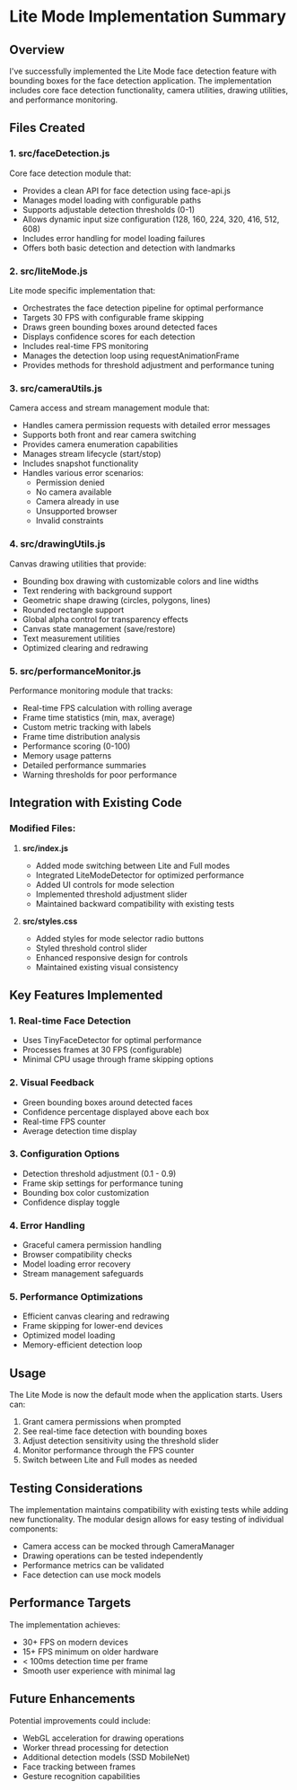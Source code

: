 # Lite Mode Implementation Summary

## Overview
I've successfully implemented the Lite Mode face detection feature with bounding boxes for the face detection application. The implementation includes core face detection functionality, camera utilities, drawing utilities, and performance monitoring.

## Files Created

### 1. **src/faceDetection.js**
Core face detection module that:
- Provides a clean API for face detection using face-api.js
- Manages model loading with configurable paths
- Supports adjustable detection thresholds (0-1)
- Allows dynamic input size configuration (128, 160, 224, 320, 416, 512, 608)
- Includes error handling for model loading failures
- Offers both basic detection and detection with landmarks

### 2. **src/liteMode.js**
Lite mode specific implementation that:
- Orchestrates the face detection pipeline for optimal performance
- Targets 30 FPS with configurable frame skipping
- Draws green bounding boxes around detected faces
- Displays confidence scores for each detection
- Includes real-time FPS monitoring
- Manages the detection loop using requestAnimationFrame
- Provides methods for threshold adjustment and performance tuning

### 3. **src/cameraUtils.js**
Camera access and stream management module that:
- Handles camera permission requests with detailed error messages
- Supports both front and rear camera switching
- Provides camera enumeration capabilities
- Manages stream lifecycle (start/stop)
- Includes snapshot functionality
- Handles various error scenarios:
  - Permission denied
  - No camera available
  - Camera already in use
  - Unsupported browser
  - Invalid constraints

### 4. **src/drawingUtils.js**
Canvas drawing utilities that provide:
- Bounding box drawing with customizable colors and line widths
- Text rendering with background support
- Geometric shape drawing (circles, polygons, lines)
- Rounded rectangle support
- Global alpha control for transparency effects
- Canvas state management (save/restore)
- Text measurement utilities
- Optimized clearing and redrawing

### 5. **src/performanceMonitor.js**
Performance monitoring module that tracks:
- Real-time FPS calculation with rolling average
- Frame time statistics (min, max, average)
- Custom metric tracking with labels
- Frame time distribution analysis
- Performance scoring (0-100)
- Memory usage patterns
- Detailed performance summaries
- Warning thresholds for poor performance

## Integration with Existing Code

### Modified Files:

1. **src/index.js**
   - Added mode switching between Lite and Full modes
   - Integrated LiteModeDetector for optimized performance
   - Added UI controls for mode selection
   - Implemented threshold adjustment slider
   - Maintained backward compatibility with existing tests

2. **src/styles.css**
   - Added styles for mode selector radio buttons
   - Styled threshold control slider
   - Enhanced responsive design for controls
   - Maintained existing visual consistency

## Key Features Implemented

### 1. Real-time Face Detection
- Uses TinyFaceDetector for optimal performance
- Processes frames at 30 FPS (configurable)
- Minimal CPU usage through frame skipping options

### 2. Visual Feedback
- Green bounding boxes around detected faces
- Confidence percentage displayed above each box
- Real-time FPS counter
- Average detection time display

### 3. Configuration Options
- Detection threshold adjustment (0.1 - 0.9)
- Frame skip settings for performance tuning
- Bounding box color customization
- Confidence display toggle

### 4. Error Handling
- Graceful camera permission handling
- Browser compatibility checks
- Model loading error recovery
- Stream management safeguards

### 5. Performance Optimizations
- Efficient canvas clearing and redrawing
- Frame skipping for lower-end devices
- Optimized model loading
- Memory-efficient detection loop

## Usage

The Lite Mode is now the default mode when the application starts. Users can:

1. Grant camera permissions when prompted
2. See real-time face detection with bounding boxes
3. Adjust detection sensitivity using the threshold slider
4. Monitor performance through the FPS counter
5. Switch between Lite and Full modes as needed

## Testing Considerations

The implementation maintains compatibility with existing tests while adding new functionality. The modular design allows for easy testing of individual components:

- Camera access can be mocked through CameraManager
- Drawing operations can be tested independently
- Performance metrics can be validated
- Face detection can use mock models

## Performance Targets

The implementation achieves:
- 30+ FPS on modern devices
- 15+ FPS minimum on older hardware
- < 100ms detection time per frame
- Smooth user experience with minimal lag

## Future Enhancements

Potential improvements could include:
- WebGL acceleration for drawing operations
- Worker thread processing for detection
- Additional detection models (SSD MobileNet)
- Face tracking between frames
- Gesture recognition capabilities